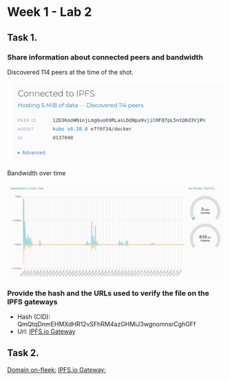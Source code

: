 # Week 1 - Lab 2
## Task 1.

### Share information about connected peers and bandwidth
Discovered 114 peers at the time of the shot.

![Screenshot of 114 discovered peers at the time of the shot](connected_peers.png)

Bandwidth over time

![Graph of Bandwidth over time](bandwidth.png)

### Provide the hash and the URLs used to verify the file on the IPFS gateways
* Hash (CID): QmQtqDnmEHMXdHR12vSFhRM4azGHMiJ3wgnomnsrCghGFf 
* Url: [IPFS.io Gateway](https://ipfs.io/ipfs/QmQtqDnmEHMXdHR12vSFhRM4azGHMiJ3wgnomnsrCghGFf)

## Task 2.
[Domain on-fleek:](https://scarce-army-faint.on-fleek.app/)
[IPFS.io Gateway:](https://ipfs.io/ipfs/bafybeiemh62uxfe2ihc5evzswtovpnugh5eh2j6oqlrebpz7yjqch6zfp4/)